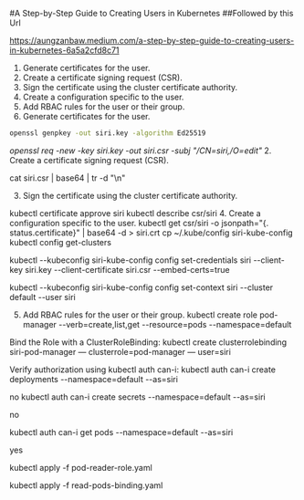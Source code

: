 
#A Step-by-Step Guide to Creating Users in Kubernetes
##Followed by this Url

https://aungzanbaw.medium.com/a-step-by-step-guide-to-creating-users-in-kubernetes-6a5a2cfd8c71
1.	Generate certificates for the user.
2.	Create a certificate signing request (CSR).
3.	Sign the certificate using the cluster certificate authority.
4.	Create a configuration specific to the user.
5.	Add RBAC rules for the user or their group.
1. Generate certificates for the user.
```sh
openssl genpkey -out siri.key -algorithm Ed25519
```

 
*openssl req -new -key siri.key -out siri.csr -subj "/CN=siri,/O=edit"*
2. Create a certificate signing request (CSR).

cat siri.csr | base64 | tr -d "\n"
 
 

 
3. Sign the certificate using the cluster certificate authority.

kubectl certificate approve siri
kubectl describe csr/siri
4. Create a configuration specific to the user.
kubectl get csr/siri -o jsonpath="{. status.certificate}" | base64 -d > siri.crt
cp  ~/.kube/config siri-kube-config
kubectl config get-clusters
 
kubectl --kubeconfig siri-kube-config config set-credentials siri --client-key siri.key --client-certificate siri.csr --embed-certs=true

kubectl --kubeconfig siri-kube-config config set-context siri --cluster default --user siri
 

5. Add RBAC rules for the user or their group.
kubectl create role pod-manager --verb=create,list,get --resource=pods --namespace=default

Bind the Role with a ClusterRoleBinding:
kubectl create clusterrolebinding siri-pod-manager — clusterrole=pod-manager — user=siri

Verify authorization using kubectl auth can-i:
kubectl auth can-i create deployments --namespace=default --as=siri

no
kubectl auth can-i create secrets --namespace=default --as=siri

no

kubectl auth can-i get pods --namespace=default --as=siri

yes


  
 kubectl apply -f pod-reader-role.yaml

kubectl apply -f read-pods-binding.yaml
















